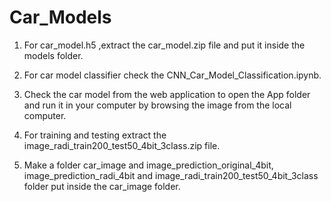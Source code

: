 # Car_Models
1. For car_model.h5 ,extract the car_model.zip file and put it inside the models folder.

2. For car model classifier check the CNN_Car_Model_Classification.ipynb.

3. Check the car model from the web application to open the App folder and run it in your computer by browsing the image from the local computer.

4. For training and testing extract the image_radi_train200_test50_4bit_3class.zip file. 

5. Make a folder car_image and image_prediction_original_4bit, image_prediction_radi_4bit and image_radi_train200_test50_4bit_3class folder put inside the car_image folder.
